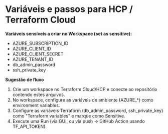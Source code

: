 # Variáveis e passos para HCP / Terraform Cloud

**Variáveis sensíveis a criar no Workspace (set as sensitive):**
- AZURE_SUBSCRIPTION_ID
- AZURE_CLIENT_ID
- AZURE_CLIENT_SECRET
- AZURE_TENANT_ID
- db_admin_password
- ssh_private_key

**Sugestão de fluxo**
1. Crie um workspace no Terraform Cloud/HCP e conecte ao repositório contendo estes arquivos.
2. No workspace, configure as variáveis de ambiente (AZURE_*) como environment variables.
3. Configure as variáveis Terraform (db_admin_password, ssh_private_key) como "Terraform variables" e marque como Sensitive.
4. Execute uma Run (via GUI, ou via push -> GitHub Action usando TF_API_TOKEN).

